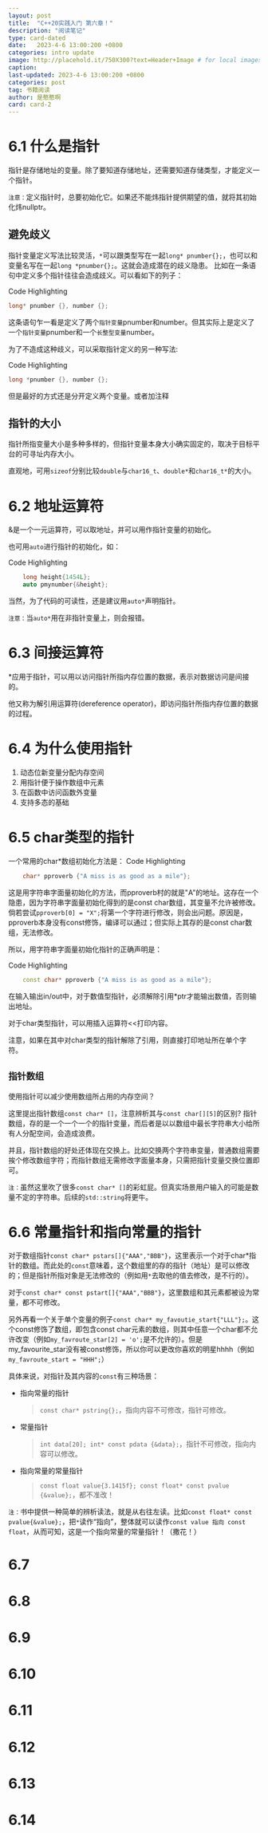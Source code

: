```yaml
---
layout: post
title:  "C++20实践入门 第六章！"
description: "阅读笔记"
type: card-dated
date:   2023-4-6 13:00:200 +0800
categories: intro update
image: http://placehold.it/750X300?text=Header+Image # for local images, place in /assets/img/posts/
caption:
last-updated: 2023-4-6 13:00:200 +0800
categories: post
tag: 书籍阅读
author: 是憨憨啊
card: card-2
---
```

# 6.1 什么是指针

指针是存储地址的变量。除了要知道存储地址，还需要知道存储类型，才能定义一个指针。

`注意：`定义指针时，总要初始化它。如果还不能炜指针提供期望的值，就将其初始化炜nullptr。

## 避免歧义

指针变量定义写法比较灵活，`*`可以跟类型写在一起`long* pnumber{};`，也可以和变量名写在一起`long *pnumber{};`。这就会造成潜在的歧义隐患。
比如在一条语句中定义多个指针往往会造成歧义。可以看如下的列子：

Code Highlighting
```cpp
long* pnumber {}, number {};
```

这条语句乍一看是定义了两个`指针变量`pnumber和number。但其实际上是定义了一个`指针变量`pnumber和一个`长整型变量`number。

为了不造成这种歧义，可以采取指针定义的另一种写法:

Code Highlighting
```cpp
long *pnumber {}, number {};
```

但是最好的方式还是分开定义两个变量。或者加注释

## 指针的大小

指针所指变量大小是多种多样的，但指针变量本身大小确实固定的，取决于目标平台的可寻址内存大小。

直观地，可用`sizeof`分别比较`double`与`char16_t`、`double*`和`char16_t*`的大小。

# 6.2 地址运算符

&是一个一元运算符，可以取地址，并可以用作指针变量的初始化。

也可用`auto`进行指针的初始化，如：

Code Highlighting
```cpp
    long height{1454L};
    auto pmynumber{&height};
```

当然，为了代码的可读性，还是建议用`auto*`声明指针。

`注意：`当`auto*`用在非指针变量上，则会报错。

# 6.3 间接运算符
*应用于指针，可以用以访问指针所指内存位置的数据，表示对数据访问是间接的。

他又称为解引用运算符(dereference operator)，即访问指针所指内存位置的数据的过程。

# 6.4 为什么使用指针

1. 动态位新变量分配内存空间
2. 用指针便于操作数组中元素
3. 在函数中访问函数外变量
4. 支持多态的基础

# 6.5 char类型的指针

一个常用的char*数组初始化方法是：
Code Highlighting
```cpp
    char* pproverb {"A miss is as good as a mile"};
```

这是用字符串字面量初始化的方法，而pproverb村的就是"A"的地址。这存在一个隐患，因为字符串字面量初始化得到的是const char数组，其变量不允许被修改。倘若尝试`pproverb[0] = "X";`将第一个字符进行修改，则会出问题。原因是，pproverb本身没有const修饰，编译可以通过；但实际上其存的是const char数组，无法修改。

所以，用字符串字面量初始化指针的正确声明是：

Code Highlighting
```cpp
    const char* pproverb {"A miss is as good as a mile"};
```

在输入输出in/out中，对于数值型指针，必须解除引用*ptr才能输出数值，否则输出地址。

对于char类型指针，可以用插入运算符<<打印内容。

注意，如果在其中对char类型的指针解除了引用，则直接打印地址所在单个字符。

## `指针数组`

使用指针可以减少使用数组所占用的内存空间？

这里提出指针数组`const char* []`，注意辨析其与`const char[][5]`的区别?
指针数组，存的是一个一个一个的指针变量，而后者是以以数组中最长字符串大小给所有人分配空间，会造成浪费。

并且，指针数组的好处还体现在交换上。比如交换两个字符串变量，普通数组需要挨个修改数组字符；而指针数组无需修改字面量本身，只需把指针变量交换位置即可。

`注：`虽然这里吹了很多`const char* []`的彩虹屁。但真实场景用户输入的可能是数量不定的字符串。后续的`std::string`将更牛。

# 6.6 常量指针和指向常量的指针

对于数组指针`const char* pstars[]{"AAA","BBB"}`，这里表示一个对于char*指针的数组。而此处的`const`意味着，这个数组里的存的指针（地址）是可以修改的；但是指针所指对象是无法修改的（例如用`*`去取他的值去修改，是不行的）。

对于`const char* const pstart[]{"AAA","BBB"}`，这里数组和其元素都被设为常量，都不可修改。

另外再看一个关于单个变量的例子`const char* my_favoutie_start{"LLL"};`。这个const修饰了数组，即包含const char元素的数组，则其中任意一个char都不允许改变（例如`my_favroute_star[2] = 'o';`是不允许的）。但是my_favourite_star没有被const修饰，所以你可以更改你喜欢的明星hhhh（例如`my_favroute_start = "HHH";`）

具体来说，对指针及其内容的`const`有三种场景：
- 指向常量的指针
    >`const char* pstring{};`，指向内容不可修改，指针可修改。
- 常量指针
    >`int data[20]; int* const pdata {&data};`，指针不可修改，指向内容可以修改。
- 指向常量的常量指针
    > `const float value{3.1415f}; const float* const pvalue {&value};`，都不准改！

`注：`书中提供一种简单的辨析读法，就是从右往左读。比如`const float* const pvalue{&value};`，把`*`读作“指向”，整体就可以读作`const value 指向 const float`，从而可知，这是一个指向常量的常量指针！（撒花！）

# 6.7

# 6.8

# 6.9

# 6.10

# 6.11

# 6.12

# 6.13

# 6.14



